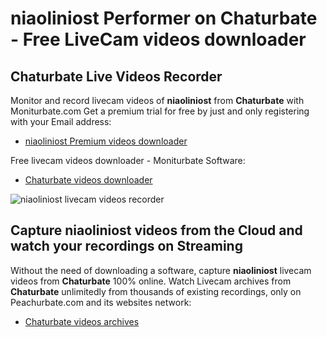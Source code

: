 # niaoliniost Performer on Chaturbate - Free LiveCam videos downloader

## Chaturbate Live Videos Recorder

Monitor and record livecam videos of **niaoliniost** from **Chaturbate** with Moniturbate.com
Get a premium trial for free by just and only registering with your Email address:
* [niaoliniost Premium videos downloader](https://moniturbate.com/request-demo-licence-key.html)

Free livecam videos downloader - Moniturbate Software:
* [Chaturbate videos downloader](https://moniturbate.com/moniturbate-download-software.html)

![niaoliniost livecam videos recorder](https://peachurnet.com/templates/moniturbate-software.png)


## Capture niaoliniost videos from the Cloud and watch your recordings on Streaming

Without the need of downloading a software, capture **niaoliniost** livecam videos from **Chaturbate** 100% online.
Watch Livecam archives from **Chaturbate** unlimitedly from thousands of existing recordings, only on Peachurbate.com and its websites network:
* [Chaturbate videos archives](https://peachurnet.com/)